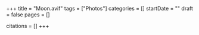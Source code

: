 +++
title = "Moon.avif"
tags = ["Photos"]
categories = []
startDate = ""
draft = false
pages = []

citations = []
+++
